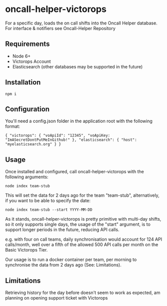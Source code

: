 # oncall-helper-victorops

For a specific day, loads the on call shifts into the Oncall Helper database. For interface & notifiers see Oncall-Helper Repository

## Requirements
 - Node 6+
 - Victorops Account
 - Elasticsearch (other databases may be supported in the future)

## Installation

`npm i`

## Configuration

You'll need a config.json folder in the application root with the following format:

`{
    "victorops": {
        "voApiId": "12345",
        "voApiKey: "ImASecretDontPutMeInGithub!"
    },
    "elasticsearch": { "host": "myelasticsearch.org" }
}`

## Usage

Once installed and configured, call oncall-helper-victorops with the following arguments:

`node index team-stub`

This will set the data for 2 days ago for the team "team-stub", alternatively, if you want to be able to specify the date:

`node index team-stub --start YYYY-MM-DD`

As it stands, oncall-helper-victorops is pretty primitive with multi-day shifts, so it only supports single days, the usage of the "start" argument, is to support longer periods in the future, reducing API calls.

e.g. with four on call teams, daily synchronisation would account for 124 API calls/month, well over a fifth of the allowed 500 API calls per month on the Basic Victorops Tier.

Our usage is to run a docker container per team, per morning to synchronise the data from 2 days ago (See: Limitations).

## Limitations

Retrieving history for the day before doesn't seem to work as expected, am planning on opening support ticket with Victorops
